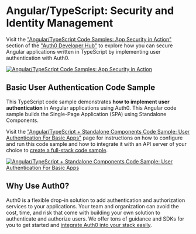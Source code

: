 # Angular/TypeScript: Security and Identity Management

Visit the ["Angular/TypeScript Code Samples: App Security in Action"](https://auth0.com/developers/hub/code-samples/spa/angular-typescript) section of the ["Auth0 Developer Hub"](https://auth0.com/developers/hub) to explore how you can secure Angular applications written in TypeScript by implementing user authentication with Auth0.

[![Angular/TypeScript Code Samples: App Security in Action](https://cdn.auth0.com/blog/hub/code-samples/spa/angular-typescript.png)](https://auth0.com/developers/hub/code-samples/spa/angular-typescript)
  
## Basic User Authentication Code Sample

This TypeScript code sample demonstrates **how to implement user authentication** in Angular applications using Auth0. This Angular code sample builds the Single-Page Application (SPA) using Standalone Components.

Visit the ["Angular/TypeScript + Standalone Components Code Sample: User Authentication For Basic Apps"](https://auth0.com/developers/hub/code-samples/spa/angular-typescript/basic-authentication-with-standalone-components) page for instructions on how to configure and run this code sample and how to integrate it with an API server of your choice to [create a full-stack code sample](https://auth0.com//developers/hub/code-samples/full-stack/hello-world/basic-access-control/spa).

[![Angular/TypeScript + Standalone Components Code Sample: User Authentication For Basic Apps](https://cdn.auth0.com/blog/hub/code-samples/spa/angular-typescript/basic-authentication-with-standalone-components.png)](https://auth0.com/developers/hub/code-samples/spa/angular-typescript/basic-authentication-with-standalone-components)



## Why Use Auth0?

Auth0 is a flexible drop-in solution to add authentication and authorization services to your applications. Your team and organization can avoid the cost, time, and risk that come with building your own solution to authenticate and authorize users. We offer tons of guidance and SDKs for you to get started and [integrate Auth0 into your stack easily](https://auth0.com/developers/hub/code-samples/full-stack).